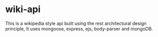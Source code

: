 # wiki-api
This is a wikipedia style api built using the rest architectural design principle, It uses mongoose, express, ejs, body-parser  and mongoDB.
